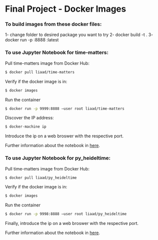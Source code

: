 # Final Project - Docker Images
### To build images from these docker files:
1- change folder to desired package you want to try
2- docker build -t <nameYouDesireForTheDockerContainer> .
3- docker run -p <port>:8888 <nameYouDesireForTheDockerContainer>:latest
  
### To use Jupyter Notebook for time-matters:
Pull time-matters image from Docker Hub: 
```sh
$ docker pull liaad/time-matters
```
Verify if the docker image is in:
```sh
$ docker images
```
Run the container
```sh
$ docker run -p 9999:8888 –user root liaad/time-matters
```
Discover the IP address:
```sh
$ docker-machine ip
```
Introduce the ip on a web broswer with the respective port.

Further information about the notebook in [here](https://hub.docker.com/r/liaad/time-matters).
### To use Jupyter Notebook for py_heideltime:

Pull time-matters image from Docker Hub: 
```sh
$ docker pull liaad/py_heideltime
```
Verify if the docker image is in:
```sh
$ docker images
```
Run the container
```sh
$ docker run -p 9998:8888 –user root liaad/py_heideltime
```

Finally, introduce the ip on a web broswer with the respective port.


Further information about the notebook in [here](https://hub.docker.com/r/liaad/py_heideltime).

